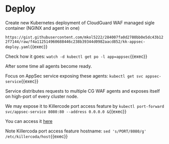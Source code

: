 # Deploy

Create new Kubernetes deployment of CloudGuard WAF managed sigle container (NGINX and agent in one)

`https://gist.githubusercontent.com/mkol5222/284007fa0d2780bb0e5dc43b122f7144/raw/f4a112514960688446c238b39344d0982aacd852/kk-appsec-deploy.yaml`{{exec}}

Check how it goes:
`watch -d kubectl get po -l app=appsec`{{exec}}

After some time all agents become ready.

Focus on AppSec service exposing these agents:
`kubectl get svc appsec-service`{{exec}}

Service distributes requests to multiple CG WAF agents and exposes itself on high-port of every cluster node.

We may expose it to Killercode port access feature by
`kubectl port-forward svc/appsec-service 8080:80 --address 0.0.0.0 &`{{exec}} 

You can access it [here]({{TRAFFIC_HOST1_8080}})

Note Killercoda port access feature hostname:
`sed 's/PORT/8080/g' /etc/killercoda/host`{{exec}}